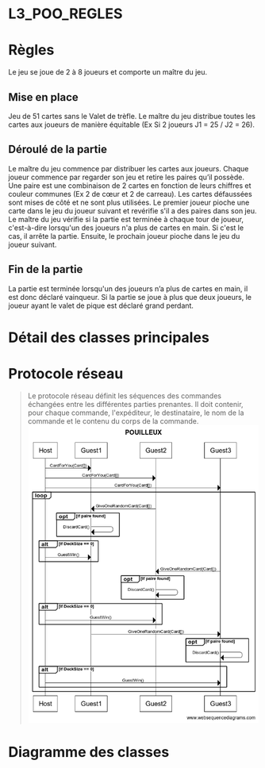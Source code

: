 # L3_POO_REGLES

# Règles
Le jeu se joue de 2 à 8 joueurs et comporte un maître du jeu.

## Mise en place
Jeu de 51 cartes sans le Valet de trèfle. Le maître du jeu distribue toutes les cartes aux joueurs de manière équitable (Ex Si 2 joueurs J1 = 25 / J2 = 26).


## Déroulé de la partie
Le maître du jeu commence par distribuer les cartes aux joueurs. 
Chaque joueur commence par regarder son jeu et retire les paires qu’il possède. 
Une paire est une combinaison de 2 cartes en fonction de leurs chiffres et couleur communes (Ex 2 de cœur et 2 de carreau). 
Les cartes défaussées sont mises de côté et ne sont plus utilisées. 
Le premier joueur pioche une carte dans le jeu du joueur suivant et revérifie s'il a des paires dans son jeu. 
Le maître du jeu vérifie si la partie est terminée à chaque tour de joueur, c'est-à-dire lorsqu'un des joueurs n'a plus de cartes en main. 
Si c'est le cas, il arrête la partie. 
Ensuite, le prochain joueur pioche dans le jeu du joueur suivant.

## Fin de la partie
La partie est terminée lorsqu'un des joueurs n’a plus de cartes en main, il est donc déclaré vainqueur. Si la partie se joue à plus que deux joueurs, le joueur ayant le valet de pique est déclaré grand perdant.

# Détail des classes principales


# Protocole réseau
> Le protocole réseau définit les séquences des commandes échangées entre les différentes parties prenantes. Il doit contenir, pour chaque commande, l'expéditeur, le destinataire, le nom de la commande et le contenu du corps de la commande.
![protocole jack](POUILLEUX.png)

# Diagramme des classes

